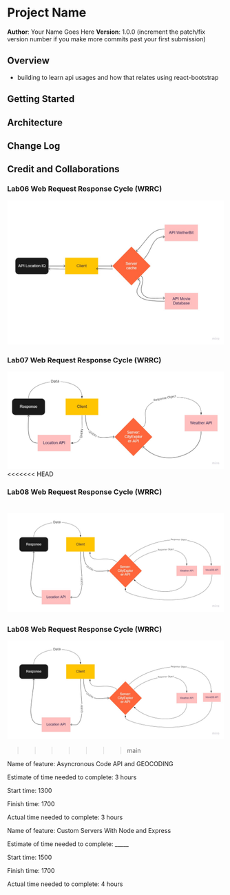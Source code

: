 # Project Name

**Author**: Your Name Goes Here
**Version**: 1.0.0 (increment the patch/fix version number if you make more commits past your first submission)

## Overview
<!-- Provide a high level overview of what this application is and why you are building it, beyond the fact that it's an assignment for this class. (i.e. What's your problem domain?) -->
- building to learn api usages and how that relates using react-bootstrap

## Getting Started
<!-- What are the steps that a user must take in order to build this app on their own machine and get it running? -->

## Architecture
<!-- Provide a detailed description of the application design. What technologies (languages, libraries, etc) you're using, and any other relevant design information. -->

## Change Log
<!-- Use this area to document the iterative changes made to your application as each feature is successfully implemented. Use time stamps. Here's an example:

01-01-2001 4:59pm - Application now has a fully-functional express server, with a GET route for the location resource. -->

## Credit and Collaborations
<!-- Give credit (and a link) to other people or resources that helped you build this application. -->

### Lab06 Web Request Response Cycle (WRRC) 
![Lab 06 RoughDraft and Overview of Web Request Response cycle (WRRC)](public/APILab06.jpg)
### Lab07 Web Request Response Cycle (WRRC) 
![Lab 07 Overview of Web Request Response cycle (WRRC)](public/Lab7.jpg)
<<<<<<< HEAD
### Lab08 Web Request Response Cycle (WRRC) 
![Lab 07 Overview of Web Request Response cycle (WRRC)](public/Lab08.jpg)
=======

### Lab08 Web Request Response Cycle (WRRC) 
![Lab 08 Overview of Web Request Response cycle (WRRC)](public/lab08.jpg)
>>>>>>> main


Name of feature: Asyncronous Code API and GEOCODING

Estimate of time needed to complete: 3 hours

Start time: 1300

Finish time: 1700

Actual time needed to complete: 3 hours



Name of feature: Custom Servers With Node and Express

Estimate of time needed to complete: _____

Start time: 1500

Finish time: 1700

Actual time needed to complete: 4 hours